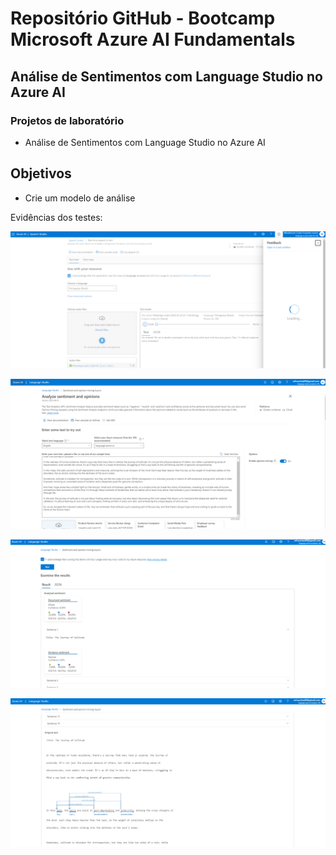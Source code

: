 # Repositório GitHub - Bootcamp Microsoft Azure AI Fundamentals

## Análise de Sentimentos com Language Studio no Azure AI

### Projetos de laboratório

- Análise de Sentimentos com Language Studio no Azure AI

## Objetivos

- Crie um modelo de análise

Evidências dos testes:

![alt text](aud01-speech-ai.PNG)

![alt text](text01-speech-ai.PNG)

![alt text](text02-speech-ai.PNG)

![alt text](text03-speech-ai.PNG)


